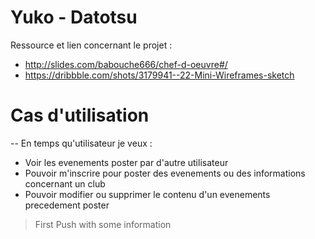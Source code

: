# Yuko - Datotsu


Ressource et lien concernant le projet :

  - http://slides.com/babouche666/chef-d-oeuvre#/
  - https://dribbble.com/shots/3179941--22-Mini-Wireframes-sketch

# Cas d'utilisation

  -- En temps qu'utilisateur je veux :
  - Voir les evenements poster par d'autre utilisateur
  - Pouvoir m'inscrire pour poster des evenements ou des informations concernant un club
  - Pouvoir modifier ou supprimer le contenu d'un evenements precedement poster 

> First Push with some information

